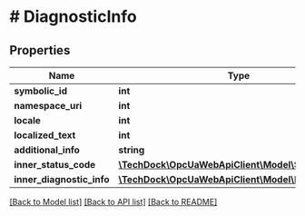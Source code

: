 # # DiagnosticInfo

## Properties

Name | Type | Description | Notes
------------ | ------------- | ------------- | -------------
**symbolic_id** | **int** |  | [optional]
**namespace_uri** | **int** |  | [optional]
**locale** | **int** |  | [optional]
**localized_text** | **int** |  | [optional]
**additional_info** | **string** |  | [optional]
**inner_status_code** | [**\TechDock\OpcUaWebApiClient\Model\StatusCode**](StatusCode.md) |  | [optional]
**inner_diagnostic_info** | [**\TechDock\OpcUaWebApiClient\Model\DiagnosticInfo**](DiagnosticInfo.md) |  | [optional]

[[Back to Model list]](../../README.md#models) [[Back to API list]](../../README.md#endpoints) [[Back to README]](../../README.md)
